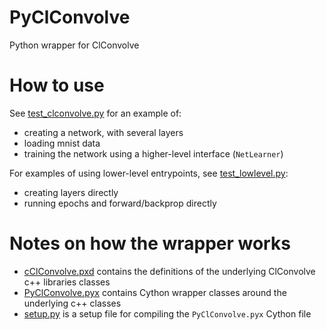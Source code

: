 # PyClConvolve
Python wrapper for ClConvolve

# How to use

See [test_clconvolve.py](test_clconvolve.py) for an example of:
* creating a network, with several layers
* loading mnist data
* training the network using a higher-level interface (`NetLearner`)

For examples of using lower-level entrypoints, see [test_lowlevel.py](test_lowlevel.py):
* creating layers directly
* running epochs and forward/backprop directly

# Notes on how the wrapper works

* [cClConvolve.pxd](cClConvolve.pxd) contains the definitions of the underlying ClConvolve c++ libraries classes
* [PyClConvolve.pyx](PyClConvolve.pyx) contains Cython wrapper classes around the underlying c++ classes
* [setup.py](setup.py) is a setup file for compiling the `PyClConvolve.pyx` Cython file

